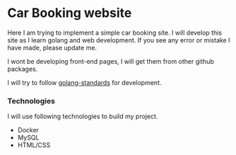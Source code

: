 # Car Booking website

Here I am trying to implement a simple car booking site. I will develop this site as I learn golang and web development. If you see any error or mistake I have made, please update me.

I wont be developing front-end pages, I will get them from other github packages.

I will try to follow [golang-standards](https://github.com/golang-standards/project-layout) for development.


### Technologies
I will use following technologies to build my project.

* Docker
* MySQL
* HTML/CSS


